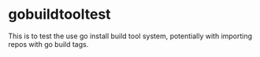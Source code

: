 # gobuildtooltest
This is to test the use go install build tool system, potentially with importing repos with go build tags.
